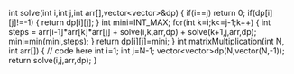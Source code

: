 int solve(int i,int j,int arr[],vector<vector<int>>&dp)
    {
        if(i==j)
        return 0;
        if(dp[i][j]!=-1)
        {
            return dp[i][j];
        }
        int mini=INT_MAX;
        for(int k=i;k<=j-1;k++)
        {
            int steps = arr[i-1]*arr[k]*arr[j] + solve(i,k,arr,dp) + solve(k+1,j,arr,dp);
            mini=min(mini,steps);
        }
        return dp[i][j]=mini;
    }
    int matrixMultiplication(int N, int arr[])
    {
        // code here
        int i=1;
        int j=N-1;
        vector<vector<int>>dp(N,vector<int>(N,-1));
        return solve(i,j,arr,dp);
    }